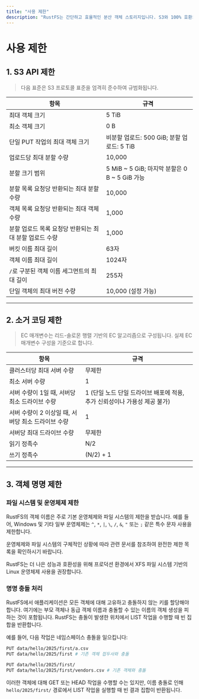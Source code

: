 ```yaml
---
title: "사용 제한"
description: "RustFS는 간단하고 효율적인 분산 객체 스토리지입니다. S3와 100% 호환되며, Apache2 라이선스로 배포되는 오픈소스 소프트웨어입니다."
---
```


# 사용 제한

## 1. S3 API 제한

> 다음 표준은 S3 프로토콜 표준을 엄격히 준수하여 규범화됩니다.

| 항목 | 규격 |
| --------------------- | ---------------------------------- |
| 최대 객체 크기 | 5 TiB |
| 최소 객체 크기 | 0 B |
| 단일 PUT 작업의 최대 객체 크기 | 비분할 업로드: 500 GiB; 분할 업로드: 5 TiB |
| 업로드당 최대 분할 수량 | 10,000 |
| 분할 크기 범위 | 5 MiB ~ 5 GiB; 마지막 분할은 0 B ~ 5 GiB 가능 |
| 분할 목록 요청당 반환되는 최대 분할 수량 | 10,000 |
| 객체 목록 요청당 반환되는 최대 객체 수량 | 1,000 |
| 분할 업로드 목록 요청당 반환되는 최대 분할 업로드 수량 | 1,000 |
| 버킷 이름 최대 길이 | 63자 |
| 객체 이름 최대 길이 | 1024자 |
| `/`로 구분된 객체 이름 세그먼트의 최대 길이 | 255자 |
| 단일 객체의 최대 버전 수량 | 10,000 (설정 가능) |

---


## 2. 소거 코딩 제한

> EC 매개변수는 리드-솔로몬 행렬 기반의 EC 알고리즘으로 구성됩니다. 실제 EC 매개변수 구성을 기준으로 합니다.

| 항목 | 규격 |
| ---------------------------- | ------------------------------ |
| 클러스터당 최대 서버 수량 | 무제한 |
| 최소 서버 수량 | 1 |
| 서버 수량이 1일 때, 서버당 최소 드라이브 수량 | 1 (단일 노드 단일 드라이브 배포에 적용, 추가 신뢰성이나 가용성 제공 불가) |
| 서버 수량이 2 이상일 때, 서버당 최소 드라이브 수량 | 1 |
| 서버당 최대 드라이브 수량 | 무제한 |
| 읽기 정족수 | N/2 |
| 쓰기 정족수 | (N/2) + 1 |


---

## 3. 객체 명명 제한

### 파일 시스템 및 운영체제 제한

RustFS의 객체 이름은 주로 기본 운영체제와 파일 시스템의 제한을 받습니다. 예를 들어, Windows 및 기타 일부 운영체제는 `^`, `*`, `|`, `\`, `/`, `&`, `"` 또는 `;` 같은 특수 문자 사용을 제한합니다.

운영체제와 파일 시스템의 구체적인 상황에 따라 관련 문서를 참조하여 완전한 제한 목록을 확인하시기 바랍니다.

RustFS는 더 나은 성능과 호환성을 위해 프로덕션 환경에서 XFS 파일 시스템 기반의 Linux 운영체제 사용을 권장합니다.

### 명명 충돌 처리

RustFS에서 애플리케이션은 모든 객체에 대해 고유하고 충돌하지 않는 키를 할당해야 합니다. 여기에는 부모 객체나 동급 객체 이름과 충돌할 수 있는 이름의 객체 생성을 피하는 것이 포함됩니다. RustFS는 충돌이 발생한 위치에서 LIST 작업을 수행할 때 빈 집합을 반환합니다.

예를 들어, 다음 작업은 네임스페이스 충돌을 일으킵니다:

```bash
PUT data/hello/2025/first/a.csv
PUT data/hello/2025/first # 기존 객체 접두사와 충돌

PUT data/hello/2025/first/
PUT data/hello/2025/first/vendors.csv # 기존 객체와 충돌
```

이러한 객체에 대해 GET 또는 HEAD 작업을 수행할 수는 있지만, 이름 충돌로 인해 `hello/2025/first/` 경로에서 LIST 작업을 실행할 때 빈 결과 집합이 반환됩니다.
